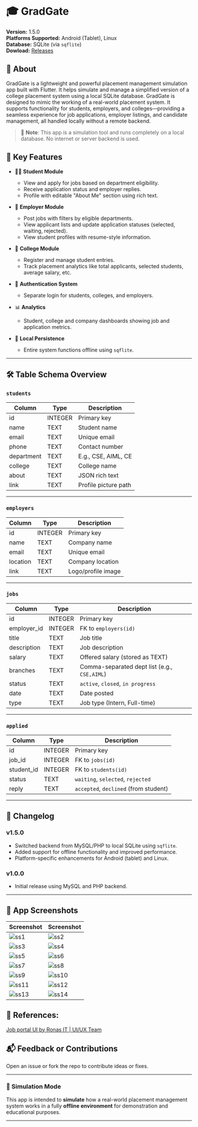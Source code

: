 # 🎓 GradGate

**Version:** 1.5.0  
**Platforms Supported:** Android (Tablet), Linux  
**Database:** SQLite (via `sqflite`)   
**Dowload:** [Releases](https://github.com/aswin-asokan/GradGate/releases/tag/v1.5.0)
## 📖 About

GradGate is a lightweight and powerful placement management simulation app built with Flutter. It helps simulate and manage a simplified version of a college placement system using a local SQLite database. GradGate is designed to mimic the working of a real-world placement system. It supports functionality for students, employers, and colleges—providing a seamless experience for job applications, employer listings, and candidate management, all handled locally without a remote backend.

> 🔔 **Note**: This app is a simulation tool and runs completely on a local database. No internet or server backend is used.

## 🚀 Key Features

- 👩‍🎓 **Student Module**

  - View and apply for jobs based on department eligibility.
  - Receive application status and employer replies.
  - Profile with editable "About Me" section using rich text.

- 🏢 **Employer Module**

  - Post jobs with filters by eligible departments.
  - View applicant lists and update application statuses (selected, waiting, rejected).
  - View student profiles with resume-style information.

- 🏫 **College Module**

  - Register and manage student entries.
  - Track placement analytics like total applicants, selected students, average salary, etc.

- 🔐 **Authentication System**

  - Separate login for students, colleges, and employers.

- 📊 **Analytics**

  - Student, college and company dashboards showing job and application metrics.

- 💾 **Local Persistence**
  - Entire system functions offline using `sqflite`.

---

## 🛠️ Table Schema Overview

### `students`

| Column     | Type    | Description          |
| ---------- | ------- | -------------------- |
| id         | INTEGER | Primary key          |
| name       | TEXT    | Student name         |
| email      | TEXT    | Unique email         |
| phone      | TEXT    | Contact number       |
| department | TEXT    | E.g., CSE, AIML, CE  |
| college    | TEXT    | College name         |
| about      | TEXT    | JSON rich text       |
| link       | TEXT    | Profile picture path |

---

### `employers`

| Column   | Type    | Description        |
| -------- | ------- | ------------------ |
| id       | INTEGER | Primary key        |
| name     | TEXT    | Company name       |
| email    | TEXT    | Unique email       |
| location | TEXT    | Company location   |
| link     | TEXT    | Logo/profile image |

---

### `jobs`

| Column      | Type    | Description                                  |
| ----------- | ------- | -------------------------------------------- |
| id          | INTEGER | Primary key                                  |
| employer_id | INTEGER | FK to `employers(id)`                        |
| title       | TEXT    | Job title                                    |
| description | TEXT    | Job description                              |
| salary      | TEXT    | Offered salary (stored as TEXT)              |
| branches    | TEXT    | Comma-separated dept list (e.g., `CSE,AIML`) |
| status      | TEXT    | `active`, `closed`, `in progress`            |
| date        | TEXT    | Date posted                                  |
| type        | TEXT    | Job type (Intern, Full-time)                 |

---

### `applied`

| Column     | Type    | Description                           |
| ---------- | ------- | ------------------------------------- |
| id         | INTEGER | Primary key                           |
| job_id     | INTEGER | FK to `jobs(id)`                      |
| student_id | INTEGER | FK to `students(id)`                  |
| status     | TEXT    | `waiting`, `selected`, `rejected`     |
| reply      | TEXT    | `accepted`, `declined` (from student) |

---

## 🧾 Changelog

### v1.5.0

- Switched backend from MySQL/PHP to local SQLite using `sqflite`.
- Added support for offline functionality and improved performance.
- Platform-specific enhancements for Android (tablet) and Linux.

### v1.0.0

- Initial release using MySQL and PHP backend.

---

## 📱 App Screenshots

| Screenshot                                                                               | Screenshot                                                                               |
| ---------------------------------------------------------------------------------------- | ---------------------------------------------------------------------------------------- |
| ![ss1](https://github.com/user-attachments/assets/428909aa-c139-4c62-bc8b-c4fd8e5a6c0f)  | ![ss2](https://github.com/user-attachments/assets/383324d2-de18-4d0f-bbc1-ac4d270fdb84)  |
| ![ss3](https://github.com/user-attachments/assets/b6aade59-bb87-4ecc-9ede-af22b78cdb55)  | ![ss4](https://github.com/user-attachments/assets/3227cd1f-5fc7-41f1-b64c-2be52c82e204)  |
| ![ss5](https://github.com/user-attachments/assets/21c7f26f-0fe5-4885-8b68-6e8ed628fa03)  | ![ss6](https://github.com/user-attachments/assets/0c5f7e42-a5f2-49e2-89e9-1bf38e54835e)  |
| ![ss7](https://github.com/user-attachments/assets/f2cc8a4c-1ea4-4241-9713-615ad449d459)  | ![ss8](https://github.com/user-attachments/assets/e46b0f8a-afd7-46ad-b3d3-3868ceb7c078)  |
| ![ss9](https://github.com/user-attachments/assets/41eddb0f-b807-4d1a-8003-b3e73b66c0de)  | ![ss10](https://github.com/user-attachments/assets/b9331a87-85f1-4136-8e77-d95fe8e25b3b) |
| ![ss11](https://github.com/user-attachments/assets/fb512e21-58c3-4664-94be-c03c4f37dafb) | ![ss12](https://github.com/user-attachments/assets/57ae04b0-0cdc-488f-9088-5bc8041594c6) |
| ![ss13](https://github.com/user-attachments/assets/66092e41-39dc-4c7f-b97e-b0af6460d8f2) | ![ss14](https://github.com/user-attachments/assets/05ec0306-7143-48fb-adc9-9ac2133415ae) |

## 🔖 References:

[Job portal UI by Ronas IT | UI/UX Team](https://dribbble.com/shots/21587286-Job-Search-Platform)

## 📬 Feedback or Contributions

Open an issue or fork the repo to contribute ideas or fixes.

---

### 🧪 Simulation Mode

This app is intended to **simulate** how a real-world placement management system works in a fully **offline environment** for demonstration and educational purposes.

---
